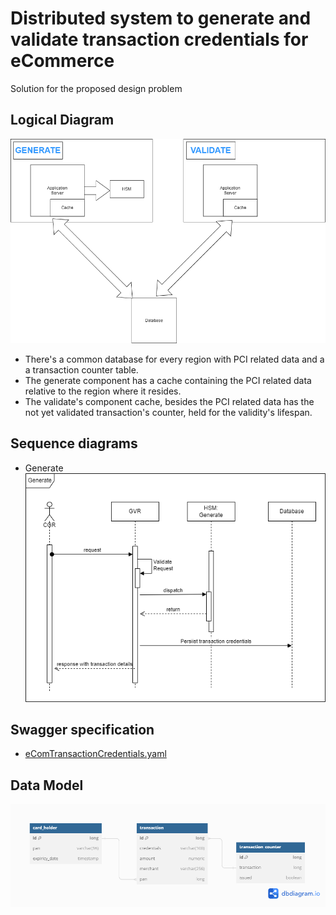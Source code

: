 # Distributed system to generate and validate transaction credentials for eCommerce

Solution for the proposed design problem

## Logical Diagram
![](Diagrams%2FLogicalDiagram.png)

- There's a common database for every region with PCI related data and a a transaction counter table.
- The generate component has a cache containing the PCI related data relative to the region where it resides.
- The validate's component cache, besides the PCI related data has the not yet validated transaction's counter, held for the validity's lifespan.

## Sequence diagrams

- Generate
![](Diagrams%2FSequenceDiagramGenerate.png)



## Swagger specification
- [eComTransactionCredentials.yaml](eComTransactionCredentials.yaml)

## Data Model
![](Diagrams%2FDatamodel.png)
